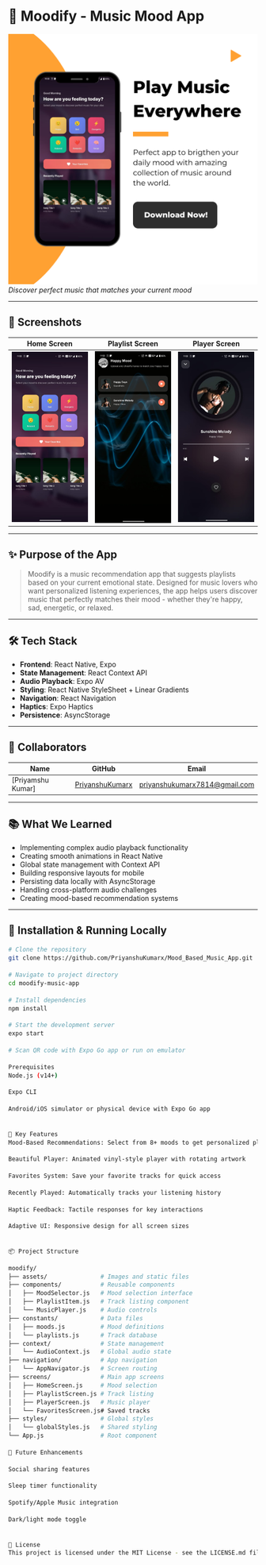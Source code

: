 # 🎵 Moodify - Music Mood App

![App Banner](./assets/images/Screenshots/Banner.png)  
_Discover perfect music that matches your current mood_

---

## 📸 Screenshots

| Home Screen                                   | Playlist Screen                                       | Player Screen                                     |
| --------------------------------------------- | ----------------------------------------------------- | ------------------------------------------------- |
| ![Home](./assets/images/Screenshots/home.jpg) | ![Playlist](./assets/images/Screenshots/playlist.jpg) | ![Player](./assets/images/Screenshots/player.jpg) |

---

## ✨ Purpose of the App

> Moodify is a music recommendation app that suggests playlists based on your current emotional state. Designed for music lovers who want personalized listening experiences, the app helps users discover music that perfectly matches their mood - whether they're happy, sad, energetic, or relaxed.

---

## 🛠 Tech Stack

- **Frontend**: React Native, Expo
- **State Management**: React Context API
- **Audio Playback**: Expo AV
- **Styling**: React Native StyleSheet + Linear Gradients
- **Navigation**: React Navigation
- **Haptics**: Expo Haptics
- **Persistence**: AsyncStorage

---

## 🤝 Collaborators

| Name              | GitHub                                                | Email                           |
| ----------------- | ----------------------------------------------------- | ------------------------------- |
| [Priyamshu Kumar] | [PriyanshuKumarx](https://github.com/PriyanshuKumarx) | priyanshukumarx7814@gmail.com |

---

## 📚 What We Learned

- Implementing complex audio playback functionality
- Creating smooth animations in React Native
- Global state management with Context API
- Building responsive layouts for mobile
- Persisting data locally with AsyncStorage
- Handling cross-platform audio challenges
- Creating mood-based recommendation systems

---

## 🚧 Installation & Running Locally

```bash
# Clone the repository
git clone https://github.com/PriyanshuKumarx/Mood_Based_Music_App.git

# Navigate to project directory
cd moodify-music-app

# Install dependencies
npm install

# Start the development server
expo start

# Scan QR code with Expo Go app or run on emulator

Prerequisites
Node.js (v14+)

Expo CLI

Android/iOS simulator or physical device with Expo Go app


🎯 Key Features
Mood-Based Recommendations: Select from 8+ moods to get personalized playlists

Beautiful Player: Animated vinyl-style player with rotating artwork

Favorites System: Save your favorite tracks for quick access

Recently Played: Automatically tracks your listening history

Haptic Feedback: Tactile responses for key interactions

Adaptive UI: Responsive design for all screen sizes


📦 Project Structure

moodify/
├── assets/               # Images and static files
├── components/           # Reusable components
│   ├── MoodSelector.js   # Mood selection interface
│   ├── PlaylistItem.js   # Track listing component
│   └── MusicPlayer.js    # Audio controls
├── constants/            # Data files
│   ├── moods.js          # Mood definitions
│   └── playlists.js      # Track database
├── context/              # State management
│   └── AudioContext.js   # Global audio state
├── navigation/           # App navigation
│   └── AppNavigator.js   # Screen routing
├── screens/              # Main app screens
│   ├── HomeScreen.js     # Mood selection
│   ├── PlaylistScreen.js # Track listing
│   ├── PlayerScreen.js   # Music player
│   └── FavoritesScreen.js# Saved tracks
├── styles/               # Global styles
│   └── globalStyles.js   # Shared styling
└── App.js                # Root component

🚀 Future Enhancements

Social sharing features

Sleep timer functionality

Spotify/Apple Music integration

Dark/light mode toggle


📄 License
This project is licensed under the MIT License - see the LICENSE.md file for details.
```

